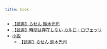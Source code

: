 ```yaml
---
title: book
---
```



- [【読書】らせん 鈴木光司](./../../../../d/2021/09/12/【読書】らせん_鈴木光司.md)
- [【読書】時間は存在しない カルロ・ロヴェッリ](./../../../../d/2021/12/16/【読書】時間は存在しない_カルロ・ロヴェッリ.md)
- [小説](./小説/index.md)
    - [【読書】らせん 鈴木光司](./../../../../d/2021/09/12/【読書】らせん_鈴木光司.md)




